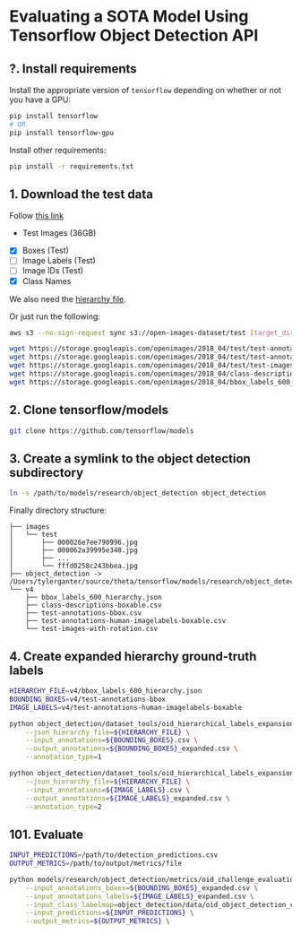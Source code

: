 # Evaluating a SOTA Model Using Tensorflow Object Detection API

## ?. Install requirements

Install the appropriate version of `tensorflow` depending on whether or not you
have a GPU:

```bash
pip install tensorflow
# OR
pip install tensorflow-gpu
```

Install other requirements:

```bash
pip install -r requirements.txt
```

## 1. Download the test data

Follow
[this link](https://storage.googleapis.com/openimages/web/download_v4.html)

-   Test Images (36GB)
-   [x] Boxes (Test)
-   [ ] Image Labels (Test)
-   [ ] Image IDs (Test)
-   [x] Class Names

We also need the
[hierarchy file](https://storage.googleapis.com/openimages/2018_04/bbox_labels_600_hierarchy.json).

Or just run the following:

```bash
aws s3 --no-sign-request sync s3://open-images-dataset/test [target_dir/test]
```

```bash
wget https://storage.googleapis.com/openimages/2018_04/test/test-annotations-bbox.csv
wget https://storage.googleapis.com/openimages/2018_04/test/test-annotations-human-imagelabels-boxable.csv
wget https://storage.googleapis.com/openimages/2018_04/test/test-images-with-rotation.csv
wget https://storage.googleapis.com/openimages/2018_04/class-descriptions-boxable.csv
wget https://storage.googleapis.com/openimages/2018_04/bbox_labels_600_hierarchy.json
```

## 2. Clone tensorflow/models

```bash
git clone https://github.com/tensorflow/models
```

## 3. Create a symlink to the object detection subdirectory

```bash
ln -s /path/to/models/research/object_detection object_detection
```

Finally directory structure:

```
├── images
│   └── test
│       ├── 000026e7ee790996.jpg
│       ├── 000062a39995e348.jpg
│       ├── ...
│       └── fffd0258c243bbea.jpg
├── object_detection -> /Users/tylerganter/source/theta/tensorflow/models/research/object_detection/
└── v4
    ├── bbox_labels_600_hierarchy.json
    ├── class-descriptions-boxable.csv
    ├── test-annotations-bbox.csv
    ├── test-annotations-human-imagelabels-boxable.csv
    └── test-images-with-rotation.csv
```

## 4. Create expanded hierarchy ground-truth labels

```bash
HIERARCHY_FILE=v4/bbox_labels_600_hierarchy.json
BOUNDING_BOXES=v4/test-annotations-bbox
IMAGE_LABELS=v4/test-annotations-human-imagelabels-boxable

python object_detection/dataset_tools/oid_hierarchical_labels_expansion.py \
    --json_hierarchy_file=${HIERARCHY_FILE} \
    --input_annotations=${BOUNDING_BOXES}.csv \
    --output_annotations=${BOUNDING_BOXES}_expanded.csv \
    --annotation_type=1

python object_detection/dataset_tools/oid_hierarchical_labels_expansion.py \
    --json_hierarchy_file=${HIERARCHY_FILE} \
    --input_annotations=${IMAGE_LABELS}.csv \
    --output_annotations=${IMAGE_LABELS}_expanded.csv \
    --annotation_type=2
```

## 101. Evaluate

```bash
INPUT_PREDICTIONS=/path/to/detection_predictions.csv
OUTPUT_METRICS=/path/to/output/metrics/file

python models/research/object_detection/metrics/oid_challenge_evaluation.py \
    --input_annotations_boxes=${BOUNDING_BOXES}_expanded.csv \
    --input_annotations_labels=${IMAGE_LABELS}_expanded.csv \
    --input_class_labelmap=object_detection/data/oid_object_detection_challenge_500_label_map.pbtxt \
    --input_predictions=${INPUT_PREDICTIONS} \
    --output_metrics=${OUTPUT_METRICS} \
```
